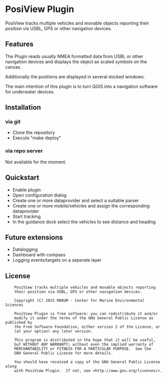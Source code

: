 # PosiView Plugin

PosiView tracks multiple vehicles and movable objects reporting
their position via USBL, GPS or other navigation devices.


## Features

The Plugin reads usually NMEA formatted data from USBL or other navigation devices
and displays the object as scaled symbols on the canvas.

Additionally the positions are displayed in several docked windows.

The main intention of this plugin is to turn QGIS into a navigation software
for underwater devices.

## Installation

### via git

* Clone the repository
* Execute "make deploy"

### via repo server

Not available for the moment.

## Quickstart

* Enable plugin
* Open configuration dialog
* Create one or more dataprovider and select a suitable parser
* Create one or more mobile/vehicles and assign the corresponding dataprovider
* Start tracking
* In the guidance dock select the vehicles to see distance and heading

## Future extensions

* Datalogging
* Dashboard with compass
* Logging events/targets on a seperate layer


## License

```
    PosiView tracks multiple vehicles and movable objects reporting
    their position via USBL, GPS or other navigation devices.

    Copyright (C) 2015 MARUM - Center for Marine Environmental Sciences

    PosiView Plugin is free software: you can redistribute it and/or
    modify it under the terms of the GNU General Public License as published by
    the Free Software Foundation, either version 2 of the License, or
    (at your option) any later version.

    This program is distributed in the hope that it will be useful,
    but WITHOUT ANY WARRANTY; without even the implied warranty of
    MERCHANTABILITY or FITNESS FOR A PARTICULAR PURPOSE.  See the
    GNU General Public License for more details.

    You should have received a copy of the GNU General Public License along
    with PosiView Plugin.  If not, see <http://www.gnu.org/licenses/>.
```
